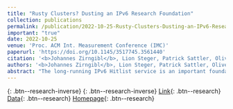 ```yaml
---
title: "Rusty Clusters? Dusting an IPv6 Research Foundation"
collection: publications
permalink: /publication/2022-10-25-Rusty-Clusters-Dusting-an-IPv6-Research-Foundation
important: "true"
date: 2022-10-25
venue: 'Proc. ACM Int. Measurement Conference (IMC)'
paperurl: 'https://doi.org/10.1145/3517745.3561440'
citation: '<b>Johannes Zirngibl</b>, Lion Steger, Patrick Sattler, Oliver Gasser, Georg Carle, &quot;Rusty Clusters? Dusting an IPv6 Research Foundation.&quot; Proc. ACM Int. Measurement Conference (IMC), 2022.'
authors: '<b>Johannes Zirngibl</b>, Lion Steger, Patrick Sattler, Oliver Gasser, Georg Carle'
abstract: "The long-running IPv6 Hitlist service is an important foundation for IPv6 measurement studies. It helps to overcome infeasible, complete address space scans by collecting valuable, unbiased IPv6 address candidates and regularly testing their responsiveness. However, the Internet itself is a quickly changing ecosystem that can affect long-running services, potentially inducing biases and obscurities into ongoing data collection means. Frequent analyses but also updates are necessary to enable a valuable service to the community.In this paper, we show that the existing hitlist is highly impacted by the Great Firewall of China, and we offer a cleaned view on the development of responsive addresses. While the accumulated input shows an increasing bias towards some networks, the cleaned set of responsive addresses is well distributed and shows a steady increase.Although it is a best practice to remove aliased prefixes from IPv6 hitlists, we show that this also removes major content delivery networks. More than 98% of all IPv6 addresses announced by Fastly were labeled as aliased and Cloudflare prefixes hosting more than 10 M domains were excluded. Depending on the hitlist usage, e.g., higher layer protocol scans, inclusion of addresses from these providers can be valuable.Lastly, we evaluate different new address candidate sources, including target generation algorithms to improve the coverage of the current IPv6 Hitlist. We show that a combination of different methodologies is able to identify 5.6 M new, responsive addresses. This accounts for an increase by 174% and combined with the current IPv6 Hitlist, we identify 8.8 M responsive addresses."
---
```

[<i class="ai ai-google-scholar"></i>](https://scholar.google.com/scholar?q=Rusty+Clusters?+Dusting+an+IPv6+Research+Foundation){: .btn--research-inverse} [<i class="fas fa-file-pdf"></i>](/files/zirngibl2022rustyclusters.pdf){: .btn--research-inverse} [Link](https://doi.org/10.1145/3517745.3561440){: .btn--research} [Data](https://mediatum.ub.tum.de/1686542){: .btn--research} [Homepage](https://ipv6hitlist.github.io/){: .btn--research}